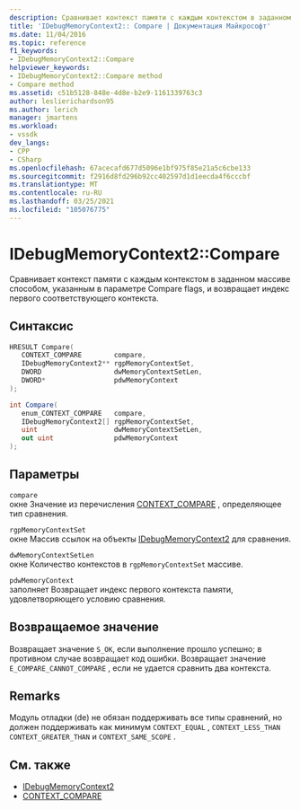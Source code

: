 ```yaml
---
description: Сравнивает контекст памяти с каждым контекстом в заданном массиве способом, указанным в параметре Compare flags, и возвращает индекс первого соответствующего контекста.
title: 'IDebugMemoryContext2:: Compare | Документация Майкрософт'
ms.date: 11/04/2016
ms.topic: reference
f1_keywords:
- IDebugMemoryContext2::Compare
helpviewer_keywords:
- IDebugMemoryContext2::Compare method
- Compare method
ms.assetid: c51b5128-848e-4d8e-b2e9-1161339763c3
author: leslierichardson95
ms.author: lerich
manager: jmartens
ms.workload:
- vssdk
dev_langs:
- CPP
- CSharp
ms.openlocfilehash: 67acecafd677d5096e1bf975f85e21a5c6cbe133
ms.sourcegitcommit: f2916d8fd296b92cc402597d1d1eecda4f6cccbf
ms.translationtype: MT
ms.contentlocale: ru-RU
ms.lasthandoff: 03/25/2021
ms.locfileid: "105076775"
---
```

# <a name="idebugmemorycontext2compare"></a>IDebugMemoryContext2::Compare
Сравнивает контекст памяти с каждым контекстом в заданном массиве способом, указанным в параметре Compare flags, и возвращает индекс первого соответствующего контекста.

## <a name="syntax"></a>Синтаксис

```cpp
HRESULT Compare( 
   CONTEXT_COMPARE        compare,
   IDebugMemoryContext2** rgpMemoryContextSet,
   DWORD                  dwMemoryContextSetLen,
   DWORD*                 pdwMemoryContext
);
```

```csharp
int Compare(
   enum_CONTEXT_COMPARE   compare,
   IDebugMemoryContext2[] rgpMemoryContextSet,
   uint                   dwMemoryContextSetLen,
   out uint               pdwMemoryContext
);
```

## <a name="parameters"></a>Параметры
`compare`\
окне Значение из перечисления [CONTEXT_COMPARE](../../../extensibility/debugger/reference/context-compare.md) , определяющее тип сравнения.

`rgpMemoryContextSet`\
окне Массив ссылок на объекты [IDebugMemoryContext2](../../../extensibility/debugger/reference/idebugmemorycontext2.md) для сравнения.

`dwMemoryContextSetLen`\
окне Количество контекстов в `rgpMemoryContextSet` массиве.

`pdwMemoryContext`\
заполняет Возвращает индекс первого контекста памяти, удовлетворяющего условию сравнения.

## <a name="return-value"></a>Возвращаемое значение
 Возвращает значение `S_OK`, если выполнение прошло успешно; в противном случае возвращает код ошибки. Возвращает значение `E_COMPARE_CANNOT_COMPARE` , если не удается сравнить два контекста.

## <a name="remarks"></a>Remarks
 Модуль отладки (de) не обязан поддерживать все типы сравнений, но должен поддерживать как минимум `CONTEXT_EQUAL` , `CONTEXT_LESS_THAN` `CONTEXT_GREATER_THAN` и `CONTEXT_SAME_SCOPE` .

## <a name="see-also"></a>См. также
- [IDebugMemoryContext2](../../../extensibility/debugger/reference/idebugmemorycontext2.md)
- [CONTEXT_COMPARE](../../../extensibility/debugger/reference/context-compare.md)
